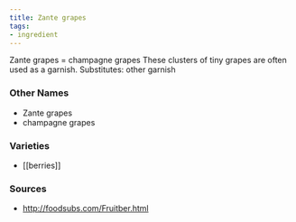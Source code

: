 ```yaml
---
title: Zante grapes
tags:
- ingredient
---
```

Zante grapes = champagne grapes These clusters of tiny grapes are often used as a garnish. Substitutes: other garnish

### Other Names

* Zante grapes
* champagne grapes

### Varieties

* [[berries]]

### Sources
* http://foodsubs.com/Fruitber.html
